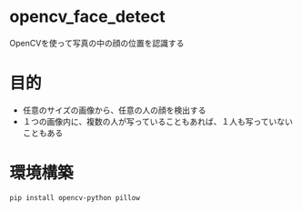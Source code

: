 # opencv_face_detect
OpenCVを使って写真の中の顔の位置を認識する

# 目的
- 任意のサイズの画像から、任意の人の顔を検出する
- １つの画像内に、複数の人が写っていることもあれば、１人も写っていないこともある

# 環境構築
```
pip install opencv-python pillow
```
